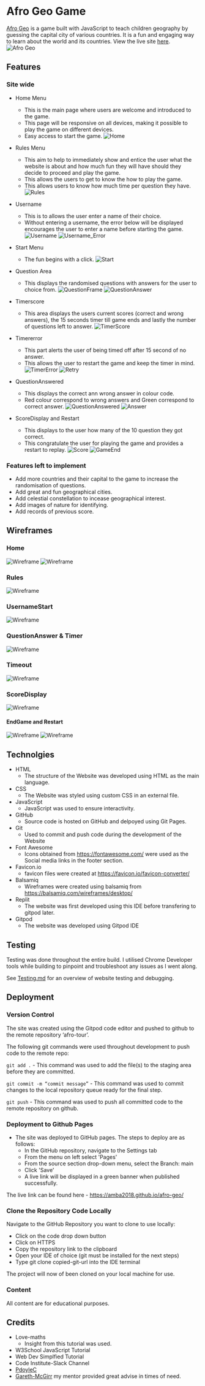 # Afro Geo Game
[Afro Geo](https://amba2018.github.io/afro-geo/) is a game built with JavaScript to teach children geography by guessing the capital city of various countries. It is a fun and engaging way to learn about the world and its countries. View the live site [here](https://amba2018.github.io/afro-geo/).
![Afro Geo](assets/images/readme_images/0_Responsive.png)

## Features

### Site wide

* Home Menu
    * This is the main page where users are welcome and introduced to the game.
    * This page will be responsive on all devices, making it possible to play the game on different devices.
    * Easy access to start the game.
    ![Home](assets/images/readme_images/1_Home.png)

* Rules Menu
    * This aim to help to immediately show and entice the user what the website is about and how much fun they will have should they decide to proceed and play the game.
    * This allows the users to get to know the how to play the game.
    * This allows users to know how much time per question they have.    
![Rules](assets/images/readme_images/2_Rules.png)

* Username
    * This is to allows the user enter a name of their choice.
    * Without entering a username, the error below will be displayed encourages the user to enter a name before starting the game.
![Username](assets/images/readme_images/3_Username.png)
![Username_Error](assets/images/readme_images/4_Username_error.png)

* Start Menu
    * The fun begins with a click.
![Start](assets/images/readme_images/5_Start.png)

* Question Area
    * This displays the randomised questions with answers for the user to choice from.
![QuestionFrame](assets/images/readme_images/6_QuestionFrame.png)
![QuestionAnswer](assets/images/readme_images/8_QuestionAnswer.png)

* Timerscore
    * This area displays the users current scores (correct and wrong answers), the 15 seconds timer till game ends and lastly the number of questions left to answer.
![TimerScore](assets/images/readme_images/7_TimerScore.png)

* Timererror
    * This part alerts the user of being timed off after 15 second of no answer.
    * This allows the user to restart the game and keep the timer in mind.
![TimerError](assets/images/readme_images/9_TimerError.png)
![Retry](assets/images/readme_images/10_Retry.png)

* QuestionAnswered
    * This displays the correct ann wrong answer in colour code.
    * Red colour correspond to wrong answers and Green correspond to correct answer.
![QuestionAnswered](assets/images/readme_images/11_QuestionAnswered.png)
![Answer](assets/images/readme_images/12_Answer.png)

* ScoreDisplay and Restart
    * This displays to the user how many of the 10 question they got correct.
    * This congratulate the user for playing the game and provides a restart to replay.
![Score](assets/images/readme_images/13_Score.png)
![GameEnd](assets/images/readme_images/13_GameEnd.png)


### Features left to implement
- Add more countries and their capital to the game to increase the randomisation of questions.
- Add great and fun geographical cities.
- Add celestial constellation to incease geographical interest.
- Add images of nature for identifying.
- Add records of previous score.


## Wireframes

### Home 
![Wireframe](assets/images/readme_images/Wireframe0.png)
![Wireframe](assets/images/readme_images/Wireframe0a.png)

### Rules
![Wireframe](assets/images/readme_images/Wireframe1.png)

### UsernameStart
![Wireframe](assets/images/readme_images/Wireframe2.png)

### QuestionAnswer & Timer
![Wireframe](assets/images/readme_images/Wireframe3.png)

### Timeout
![Wireframe](assets/images/readme_images/Wireframe4.png)

### ScoreDisplay
![Wireframe](assets/images/readme_images/Wireframe5.png)

#### EndGame and Restart
![Wireframe](assets/images/readme_images/Wireframe6.png)
![Wireframe](assets/images/readme_images/Wireframe6a.png)


## Technolgies
* HTML
    * The structure of the Website was developed using HTML as the main language.
* CSS
    * The Website was styled using custom CSS in an external file.
* JavaScript
    * JavaScript was used to ensure interactivity.
* GitHub
    * Source code is hosted on GitHub and delpoyed using Git Pages.
* Git
    * Used to commit and push code during the development of the Website
* Font Awesome
    * Icons obtained from https://fontawesome.com/ were used as the Social media links in the footer section.
* Favicon.io
    * favicon files were created at https://favicon.io/favicon-converter/ 
* Balsamiq
    * Wireframes were created using balsamiq from https://balsamiq.com/wireframes/desktop/
* Replit
    * The website was first developed using this IDE before transfering to gitpod later.
* Gitpod
    * The website was developed using Gitpod IDE


## Testing
Testing was done throughout the entire build. I utilised Chrome Developer tools while building to pinpoint and troubleshoot any issues as I went along.

See [Testing.md](testing.md) for an overview of website testing and debugging.


## Deployment

### Version Control

The site was created using the Gitpod code editor and pushed to github to the remote repository ‘afro-tour’.

The following git commands were used throughout development to push code to the remote repo:

```git add .``` - This command was used to add the file(s) to the staging area before they are committed.

```git commit -m “commit message”``` - This command was used to commit changes to the local repository queue ready for the final step.

```git push``` - This command was used to push all committed code to the remote repository on github.

### Deployment to Github Pages

- The site was deployed to GitHub pages. The steps to deploy are as follows: 
  - In the GitHub repository, navigate to the Settings tab 
  - From the menu on left select 'Pages'
  - From the source section drop-down menu, select the Branch: main
  - Click 'Save'
  - A live link will be displayed in a green banner when published successfully. 

The live link can be found here - https://amba2018.github.io/afro-geo/

### Clone the Repository Code Locally

Navigate to the GitHub Repository you want to clone to use locally:

- Click on the code drop down button
- Click on HTTPS
- Copy the repository link to the clipboard
- Open your IDE of choice (git must be installed for the next steps)
- Type git clone copied-git-url into the IDE terminal

The project will now of been cloned on your local machine for use.

### Content 

All content are for educational purposes.


## Credits 
- Love-maths
    * Insight from this tutorial was used.
- W3School JavaScript Tutorial 
- Web Dev Simplfied Tutorial
- Code Institute-Slack Channel
- [PdoyleC](https://github.com/PdoyleC)
- [Gareth-McGirr](https://github.com/Gareth-McGirr) my mentor provided great advise in times of need.
